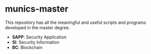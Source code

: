 # munics-master
This repository has all the meaningful and useful scripts and programs developed in the master degree.

- **SAPP**: Security Application
- **SI**: Security Information
- **BC**: Blockchain


